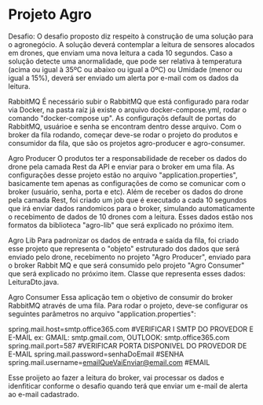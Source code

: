 # Projeto Agro

Desafio:
O desafio proposto diz respeito à construção de uma solução para o agronegócio.
A solução deverá contemplar a leitura de sensores alocados em drones, que enviam uma nova leitura a cada 10 segundos.
Caso a solução detecte uma anormalidade, que pode ser relativa à temperatura (acima ou igual à 35ºC ou abaixo ou igual a 0ºC) ou Umidade (menor ou igual a 15%), deverá ser enviado um alerta por e-mail com os dados da leitura.

RabbitMQ
É necessário subir o RabbitMQ que está configurado para rodar via Docker, na pasta raíz já existe o arquivo docker-compose.yml, rodar o comando "docker-compose up". As configuraçõs default de portas do RabbitMQ, usuárioe e senha se encontram dentro desse arquivo.
Com o broker da fila rodando, começar deve-se rodar o projeto do produtos e consumidor da fila, que são os projetos agro-producer e agro-consumer.

Agro Producer
O produtos ter a responsabilidade de receber os dados do drone pela camada Rest da API e enviar para o broker em uma fila. As configurações desse projeto estão no arquivo "application.properties", basicamente tem apenas as configurações de como se comunicar com o broker (usuário, senha, porta e etc).
Além de receber os dados do drone pela camada Rest, foi criado um job que é executado a cada 10 segundos que irá enviar dados randomicos para o broker, simulando automaticamente o recebimento de dados de 10 drones com a leitura. Esses dados estão nos formatos da biblioteca "agro-lib" que será explicado no próximo item.

Agro Lib
Para padronizar os dados de entrada e saída da fila, foi criado esse projeto que representa o "objeto" estruturado dos dados que será enviado pelo drone, recebimento no projeto "Agro Producer", enviado para o broker Rabbit MQ e que será consumido pelo projeto "Agro Consumer" que será explicado no próximo item.
Classe que representa esses dados: LeituraDto.java.

Agro Consumer
Essa aplicação tem o objetivo de consumir do broker RabbitMQ através de uma fila. Para rodar o projeto, deve-se configurar os seguintes parâmetros no arquivo "application.properties":

spring.mail.host=smtp.office365.com #VERIFICAR I SMTP DO PROVEDOR E E-MAIL ex: GMAIL: smtp.gmail.com, OUTLOOK: smtp.office365.com
spring.mail.port=587 #VERIFICAR PORTA DISPONIVEL DO PROVEDOR DE E-MAIL
spring.mail.password=senhaDoEmail #SENHA
spring.mail.username=emailQueVaiEnviar@email.com #EMAIL

Esse proijeto ao fazer a leitura do broker, vai processar os dados e idenfiticar conforme o desafio quando terá que enviar um e-mail de alerta ao e-mail cadastrado.
